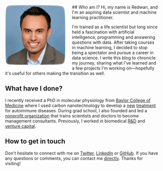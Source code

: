 <img src="/images/profile.jpg" align="left" height="200" style="padding-right:20px; padding-bottom:5px">
## Who am I?
Hi, my name is Redwan, and I'm an aspiring data scientist and machine learning practitioner.

I'm trained as a life scientist but long since held a fascination with artificial intelligence, programming and answering questions with data. After taking courses in machine learning, I decided to stop being a spectator and pursue a career in data science. I write this blog to chronicle my journey, sharing what I've learned and a few projects I'm working on&mdash;hopefully it's useful for others making the transition as well.

## What have I done?
I recently received a PhD in molecular physiology from [Baylor College of Medicine](https://www.bcm.edu/research/labs/christine-beeton) where I used carbon nanotechnology to develop a [new](https://www.bcm.edu/news/molecular-physiology-and-biophysics/nanoparticle-therapy-for-autoimmune-disease) [treatment](http://www.nature.com/articles/srep33808) for autoimmune diseases. During grad school, I also founded and led a [nonprofit organization](http://medcenterconsulting.com) that trains scientists and doctors to become management consultants. Previously, I worked in biomedical [R&D](https://www.canon-biomedical.com) and [venture capital](http://fannininnovation.com).

## How to get in touch
Don't hesitate to connect with me on [Twitter](https://twitter.com/redwanhuq), [LinkedIn](https://www.linkedin.com/in/redwanhuq) or [GitHub](https://github.com/redwanhuq). If you have any questions or comments, you can  contact me [directly](mailto:redwanhuq@gmail.com). Thanks for visiting!